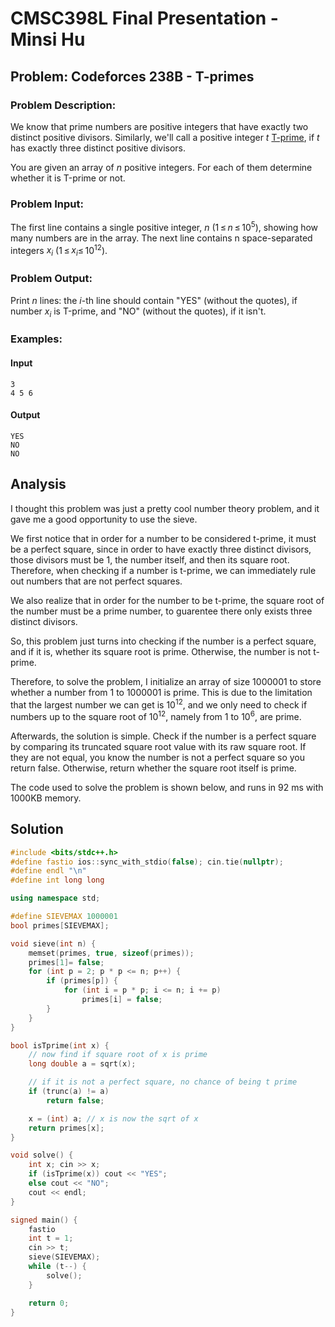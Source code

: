 # CMSC398L Final Presentation - Minsi Hu

## Problem: Codeforces 238B - T-primes

### Problem Description:
We know that prime numbers are positive integers that have exactly two distinct positive divisors. Similarly, we'll call a positive integer *t* <u>T-prime</u>, if *t* has exactly three distinct positive divisors.

You are given an array of *n* positive integers. For each of them determine whether it is Т-prime or not.
### Problem Input:
The first line contains a single positive integer, *n* (1 ≤ *n* ≤ 10<sup>5</sup>), showing how many numbers are in the array. The next line contains n space-separated integers *x<sub>i</sub>* (1 ≤ *x<sub>i</sub>*≤ 10<sup>12</sup>).
### Problem Output:
Print *n* lines: the *i*-th line should contain "YES" (without the quotes), if number *x<sub>i</sub>* is Т-prime, and "NO" (without the quotes), if it isn't.
### Examples:
#### Input
```
3
4 5 6
```
#### Output
```
YES
NO
NO
```
## Analysis
I thought this problem was just a pretty cool number theory problem, and it gave me a good opportunity to use the sieve. 

We first notice that in order for a number to be considered t-prime, it must be a perfect square, since in order to have exactly three distinct divisors, those divisors must be 1, the number itself, and then its square root. Therefore, when checking if a number is t-prime, we can immediately rule out numbers that are not perfect squares.

We also realize that in order for the number to be t-prime, the square root of the number must be a prime number, to guarentee there only exists three distinct divisors. 

So, this problem just turns into checking if the number is a perfect square, and if it is, whether its square root is prime. Otherwise, the number is not t-prime.

Therefore, to solve the problem, I initialize an array of size 1000001 to store whether a number from 1 to 1000001 is prime. This is due to the limitation that the largest number we can get is 10<sup>12</sup>, and we only need to check if numbers up to the square root of 10<sup>12</sup>, namely from 1 to 10<sup>6</sup>, are prime.

Afterwards, the solution is simple. Check if the number is a perfect square by comparing its truncated square root value with its raw square root. If they are not equal, you know the number is not a perfect square so you return false. Otherwise, return whether the square root itself is prime.

The code used to solve the problem is shown below, and runs in 92 ms with 1000KB memory.

## Solution
```c++
#include <bits/stdc++.h>
#define fastio ios::sync_with_stdio(false); cin.tie(nullptr);
#define endl "\n"
#define int long long

using namespace std;

#define SIEVEMAX 1000001
bool primes[SIEVEMAX];

void sieve(int n) {
    memset(primes, true, sizeof(primes));
    primes[1]= false;
    for (int p = 2; p * p <= n; p++) {
        if (primes[p]) {
            for (int i = p * p; i <= n; i += p)
                primes[i] = false;
        }
    }
}

bool isTprime(int x) {
    // now find if square root of x is prime
    long double a = sqrt(x);

    // if it is not a perfect square, no chance of being t prime
    if (trunc(a) != a)
        return false;

    x = (int) a; // x is now the sqrt of x
    return primes[x];
}

void solve() {
    int x; cin >> x;
    if (isTprime(x)) cout << "YES";
    else cout << "NO";
    cout << endl;
}

signed main() {
    fastio
    int t = 1;
    cin >> t;
    sieve(SIEVEMAX);
    while (t--) {
        solve();
    }

    return 0;
}
```
